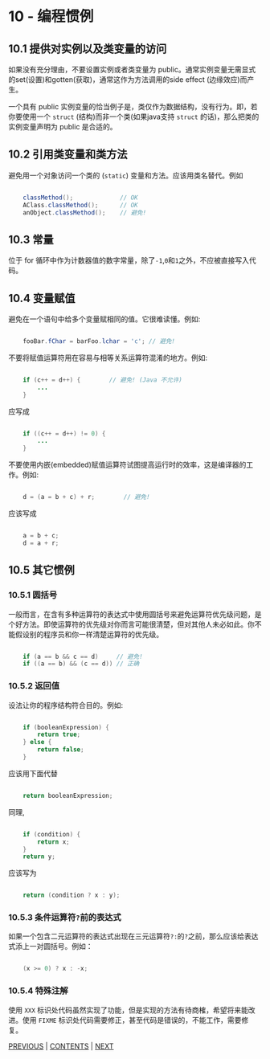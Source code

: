 # 10 - 编程惯例
## 10.1 提供对实例以及类变量的访问
如果没有充分理由，不要设置实例或者类变量为 public。通常实例变量无需显式的set(设置)和gotten(获取)，通常这作为方法调用的side effect (边缘效应)而产生。

一个具有 public 实例变量的恰当例子是，类仅作为数据结构，没有行为。即，若你要使用一个 `struct` (结构)而非一个类(如果java支持 `struct` 的话)，那么把类的实例变量声明为 public 是合适的。

## 10.2 引用类变量和类方法
避免用一个对象访问一个类的 (`static`) 变量和方法。应该用类名替代。例如

```java

	classMethod();             // OK
	AClass.classMethod();      // OK
	anObject.classMethod();    // 避免!

```

## 10.3 常量
位于 for 循环中作为计数器值的数字常量，除了`-1`,`0`和`1`之外，不应被直接写入代码。

## 10.4 变量赋值
避免在一个语句中给多个变量赋相同的值。它很难读懂。例如:

```java

	fooBar.fChar = barFoo.lchar = 'c'; // 避免!

```

不要将赋值运算符用在容易与相等关系运算符混淆的地方。例如:

```java

	if (c++ = d++) {        // 避免! (Java 不允许)
	    ...
	}

```

应写成

```java

	if ((c++ = d++) != 0) {
	    ...
	}

```

不要使用内嵌(embedded)赋值运算符试图提高运行时的效率，这是编译器的工作。例如:

```java

	d = (a = b + c) + r;        // 避免!

```

应该写成

```java

	a = b + c;
	d = a + r;

```

## 10.5 其它惯例
### 10.5.1 圆括号
一般而言，在含有多种运算符的表达式中使用圆括号来避免运算符优先级问题，是个好方法。即使运算符的优先级对你而言可能很清楚，但对其他人未必如此。你不能假设别的程序员和你一样清楚运算符的优先级。

```java

	if (a == b && c == d)     // 避免!
	if ((a == b) && (c == d)) // 正确

```

### 10.5.2 返回值
设法让你的程序结构符合目的。例如:

```java

	if (booleanExpression) {
	    return true;
	} else {
	    return false;
	}

```
  
应该用下面代替

```java

	return booleanExpression;

```

同理,

```java

	if (condition) {
	    return x;
	}
	return y;

```

应该写为

```java

	return (condition ? x : y);

```

### 10.5.3 条件运算符`?`前的表达式
如果一个包含二元运算符的表达式出现在三元运算符`?:`的`?`之前，那么应该给表达式添上一对圆括号。例如：

```java

	(x >= 0) ? x : -x;

```

### 10.5.4 特殊注解
使用 `XXX` 标识处代码虽然实现了功能，但是实现的方法有待商榷，希望将来能改进。使用 `FIXME` 标识处代码需要修正，甚至代码是错误的，不能工作，需要修复。


[PREVIOUS](page09.md) | [CONTENTS](SUMMARY.md) | [NEXT](page11.md)
